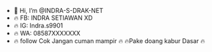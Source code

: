 - 👋 Hi, I’m @INDRA-S-DRAK-NET
- 🔥 FB: INDRA SETIAWAN XD
- 🔥 IG: Indra.s9901
- 🔥 WA: 08587XXXXXXX
- 🔥 follow Cok Jangan cuman mampir  🔥
      🔥Pake doang kabur Dasar 🔥

